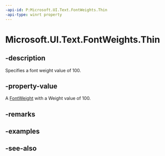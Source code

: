 ```yaml
---
-api-id: P:Microsoft.UI.Text.FontWeights.Thin
-api-type: winrt property
---
```


<!-- Property syntax
public Windows.UI.Text.FontWeight Thin { get; }
-->

# Microsoft.UI.Text.FontWeights.Thin

## -description

Specifies a font weight value of 100.

## -property-value

A [FontWeight](/uwp/api/windows.ui.text.fontweight) with a Weight value of 100.

## -remarks

## -examples

## -see-also
